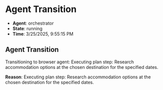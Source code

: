 # Agent Transition

- **Agent**: orchestrator
- **State**: running
- **Time**: 3/25/2025, 9:55:15 PM

## Agent Transition

Transitioning to browser agent: Executing plan step: Research accommodation options at the chosen destination for the specified dates.

**Reason**: Executing plan step: Research accommodation options at the chosen destination for the specified dates.

